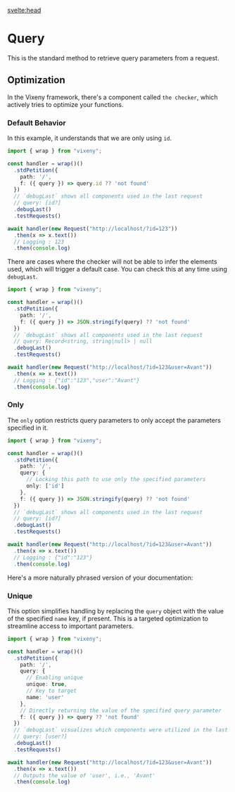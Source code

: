 <svelte:head>
  <script src='/prism.mjs' defer></script>
  <title>branch - Vixeny</title>
  <meta name="description" content="Understanding query parameters"/>
  <meta name="keywords" content="query parameters, web development, Vixeny framework, HTTP queries"/>
</svelte:head>

# Query

This is the standard method to retrieve query parameters from a request.

## Optimization

In the Vixeny framework, there's a component called `the checker`, which actively tries to optimize your functions.

### Default Behavior

In this example, it understands that we are only using `id`.

```ts
import { wrap } from "vixeny";

const handler = wrap()()
  .stdPetition({
    path: '/',
    f: ({ query }) => query.id ?? 'not found'
  })
  // `debugLast` shows all components used in the last request
  // query: [id?]
  .debugLast()
  .testRequests()

await handler(new Request("http://localhost/?id=123"))
  .then(x => x.text())
  // Logging : 123
  .then(console.log)
```

There are cases where the checker will not be able to infer the elements used, which will trigger a default case. You can check this at any time using `debugLast`.

```ts
import { wrap } from "vixeny";

const handler = wrap()()
  .stdPetition({
    path: '/',
    f: ({ query }) => JSON.stringify(query) ?? 'not found'
  })
  // `debugLast` shows all components used in the last request
  // query: Record<string, string|null> | null
  .debugLast()
  .testRequests()

await handler(new Request("http://localhost/?id=123&user=Avant"))
  .then(x => x.text())
  // Logging : {"id":"123","user":"Avant"}
  .then(console.log)
```

### Only

The `only` option restricts query parameters to only accept the parameters specified in it.

```ts
import { wrap } from "vixeny";

const handler = wrap()()
  .stdPetition({
    path: '/',
    query: {
      // Locking this path to use only the specified parameters
      only: ['id']
    },
    f: ({ query }) => JSON.stringify(query) ?? 'not found'
  })
  // `debugLast` shows all components used in the last request
  // query: [id?]
  .debugLast()
  .testRequests()

await handler(new Request("http://localhost/?id=123&user=Avant"))
  .then(x => x.text())
  // Logging : {"id":"123"}
  .then(console.log)
```

Here's a more naturally phrased version of your documentation:

### Unique

This option simplifies handling by replacing the `query` object with the value of the specified `name` key, if present. This is a targeted optimization to streamline access to important parameters.

```ts
import { wrap } from "vixeny";

const handler = wrap()()
  .stdPetition({
    path: '/',
    query: {
      // Enabling unique
      unique: true,
      // Key to target
      name: 'user'
    },
    // Directly returning the value of the specified query parameter
    f: ({ query }) => query ?? 'not found'
  })
  // `debugLast` visualizes which components were utilized in the last request
  // query: [user?]
  .debugLast()
  .testRequests()

await handler(new Request("http://localhost/?id=123&user=Avant"))
  .then(x => x.text())
  // Outputs the value of 'user', i.e., 'Avant'
  .then(console.log)
